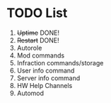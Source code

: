 # TODO List
1. ~~Uptime~~ DONE!
2. ~~Restart~~ DONE!
3. Autorole
4. Mod commands
5. Infraction commands/storage
6. User info command
7. Server info command
8. HW Help Channels
9. Automod
